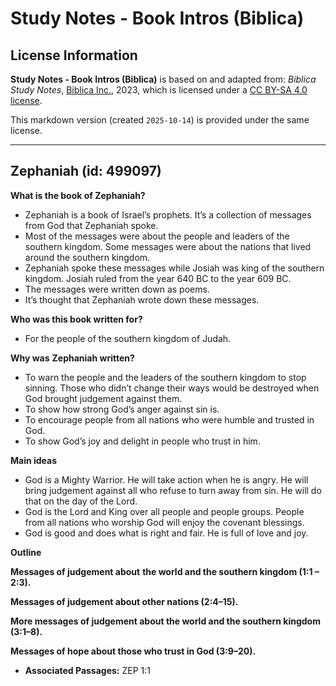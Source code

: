 # Study Notes - Book Intros (Biblica)

## License Information

**Study Notes - Book Intros (Biblica)** is based on and adapted from: _Biblica Study Notes_, [Biblica Inc.](https://www.biblica.com/), 2023, which is licensed under a [CC BY-SA 4.0 license](https://creativecommons.org/licenses/by-sa/4.0/legalcode.en).

This markdown version (created `2025-10-14`) is provided under the same license.



--------------------------------

## Zephaniah (id: 499097)

**What is the book of Zephaniah?**

* Zephaniah is a book of Israel’s prophets. It’s a collection of messages from God that Zephaniah spoke.
* Most of the messages were about the people and leaders of the southern kingdom. Some messages were about the nations that lived around the southern kingdom.
* Zephaniah spoke these messages while Josiah was king of the southern kingdom. Josiah ruled from the year 640 BC to the year 609 BC.
* The messages were written down as poems.
* It’s thought that Zephaniah wrote down these messages.

**Who was this book written for?**

* For the people of the southern kingdom of Judah.

**Why was** **Zephaniah written?**

* To warn the people and the leaders of the southern kingdom to stop sinning. Those who didn’t change their ways would be destroyed when God brought judgement against them.
* To show how strong God’s anger against sin is.
* To encourage people from all nations who were humble and trusted in God.
* To show God’s joy and delight in people who trust in him.

**Main ideas**

* God is a Mighty Warrior. He will take action when he is angry. He will bring judgement against all who refuse to turn away from sin. He will do that on the day of the Lord.
* God is the Lord and King over all people and people groups. People from all nations who worship God will enjoy the covenant blessings.
* God is good and does what is right and fair. He is full of love and joy.

**Outline**

**Messages of judgement about** **the world and the southern kingdom (1:1 – 2:3\).**

**Messages of judgement about other nations (2:4–15\).**

**More messages of judgement about the world and the southern kingdom (3:1–8\).**

**Messages of hope about those who trust in God (3:9–20\).**

* **Associated Passages:** ZEP 1:1


